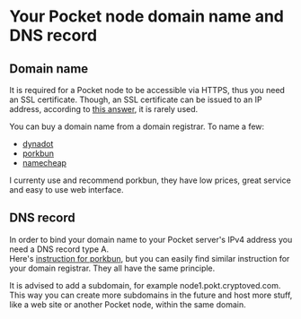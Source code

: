 # Your Pocket node domain name and DNS record

## Domain name

It is required for a Pocket node to be accessible via HTTPS, thus you need an SSL certificate.
Though, an SSL certificate can be issued to an IP address, according to [this answer](https://stackoverflow.com/a/1119269/1878180), it is rarely used.

You can buy a domain name from a domain registrar. To name a few:

* [dynadot](https://www.dynadot.com/)
* [porkbun](https://porkbun.com/)
* [namecheap](https://www.namecheap.com/)

I currenty use and recommend porkbun, they have low prices, great service and easy to use web interface.

## DNS record

In order to bind your domain name to your Pocket server's IPv4 address you need a DNS record type A.  
Here's [instruction for porkbun](https://kb.porkbun.com/article/54-how-to-use-a-records-to-point-your-domain-at-a-web-host), but you can easily find similar instruction for your domain registrar. They all have the same principle.

It is advised to add a subdomain, for example node1.pokt.cryptoved.com. This way you can create more subdomains in the future and host more stuff, like a web site or another Pocket node, within the same domain.
